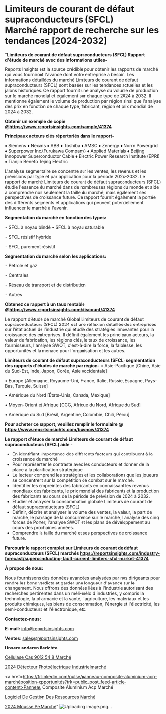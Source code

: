 # Limiteurs de courant de défaut supraconducteurs (SFCL) Marché rapport de recherche sur les tendances [2024-2032]

"<strong>Limiteurs de courant de défaut supraconducteurs (SFCL) Rapport d'étude de marché avec des informations utiles-</strong>

Reports Insights est la source crédible pour obtenir les rapports de marché qui vous fourniront l'avance dont votre entreprise a besoin. Les informations détaillées du marché Limiteurs de courant de défaut supraconducteurs (SFCL) sont basées sur les tendances actuelles et les jalons historiques. Ce rapport fournit une analyse du volume de production sur le marché mondial et également sur chaque type de 2024 à 2032. Il mentionne également le volume de production par région ainsi que l'analyse des prix en fonction de chaque type, fabricant, région et prix mondial de 2024 à 2032.

<strong><b>Obtenir un exemple de copie @</b></strong><a href=https://www.reportsinsights.com/sample/41374><strong><b>https://www.reportsinsights.com/sample/41374</b></strong></a>

<b>Principaux acteurs clés répertoriés dans le rapport-</b>

<b> </b>♦ Siemens
♦ Nexans
♦ ABB
♦ Toshiba
♦ AMSC
♦ Zenergy
♦ Norrn Powergrid
♦ Superpower Inc.(Furukawa Company)
♦ Applied Materials
♦ Beijing Innopower Superconductor Cable
♦ Electric Power Research Institute (EPRI)
♦ Tianjin Benefo Tejing Electric

L'analyse segmentaire se concentre sur les ventes, les revenus et les prévisions par type et par application pour la période 2024-2032. Le rapport de marché Limiteurs de courant de défaut supraconducteurs (SFCL) étudie l'essence du marché dans de nombreuses régions du monde et aide à comprendre non seulement la taille du marché, mais également ses perspectives de croissance future. Ce rapport fournit également la portée des différents segments et applications qui peuvent potentiellement influencer le marché à l'avenir.

<strong>Segmentation du marché en fonction des types:</strong>


⁃ SFCL à noyau blindé
• SFCL à noyau saturable

⁃ SFCL résistif hybride

⁃ SFCL purement résistif

<strong>Segmentation du marché selon les applications:</strong>


⁃ Pétrole et gaz

⁃ Centrales

⁃ Réseau de transport et de distribution

⁃ Autres

<strong><b>Obtenez ce rapport à un taux rentable @</b></strong><a href=https://www.reportsinsights.com/discount/41374><strong><b>https://www.reportsinsights.com/discount/41374</b></strong></a>

Le rapport d’étude de marché Global Limiteurs de courant de défaut supraconducteurs (SFCL) 2024 est une réflexion détaillée des entreprises sur l’état actuel de l’industrie qui étudie des stratégies innovantes pour la croissance des entreprises. Il définit également les principaux acteurs, la valeur de fabrication, les régions clés, le taux de croissance, les fournisseurs, l'analyse SWOT, c'est-à-dire la force, la faiblesse, les opportunités et la menace pour l'organisation et les autres.

<strong>Limiteurs de courant de défaut supraconducteurs (SFCL) segmentation des rapports d'études de marché par région-</strong>
• Asie-Pacifique [Chine, Asie du Sud-Est, Inde, Japon, Corée, Asie occidentale]

• Europe [Allemagne, Royaume-Uni, France, Italie, Russie, Espagne, Pays-Bas, Turquie, Suisse]

• Amérique du Nord [États-Unis, Canada, Mexique]

• Moyen-Orient et Afrique [CCG, Afrique du Nord, Afrique du Sud]

• Amérique du Sud [Brésil, Argentine, Colombie, Chili, Pérou]

<strong>Pour acheter ce rapport, veuillez remplir le formulaire @   <a href=https://www.reportsinsights.com/buynow/41374>https://www.reportsinsights.com/buynow/41374</a></strong>

<strong>Le rapport d'étude de marché Limiteurs de courant de défaut supraconducteurs (SFCL) aide -</strong>
<ul>
  <li>En identifiant 'importance des différents facteurs qui contribuent à la croissance du marché</li>
  <li>Pour représenter le contraste avec les conducteurs et donner de la place à la planification stratégique</li>
  <li>Le lecteur comprend les stratégies et les collaborations que les joueurs se concentrent sur la compétition de combat sur le marché.</li>
  <li>Identifier les empreintes des fabricants en connaissant les revenus mondiaux des fabricants, le prix mondial des fabricants et la production des fabricants au cours de la période de prévision de 2024 à 2032.</li>
  <li>Étudier et analyser la consommation globale Limiteurs de courant de défaut supraconducteurs (SFCL)</li>
  <li>Définir, décrire et analyser le volume des ventes, la valeur, la part de marché, le paysage de la concurrence sur le marché, l'analyse des cinq forces de Porter, l'analyse SWOT et les plans de développement au cours des prochaines années.</li>
  <li>Comprendre la taille du marché et ses perspectives de croissance future.</li>
</ul>

<strong>Parcourir le rapport complet sur Limiteurs de courant de défaut supraconducteurs (SFCL) marchés <a href=https://reportsinsights.com/industry-forecast/superconducting-fault-current-limiters-sfcl-market-41374>https://reportsinsights.com/industry-forecast/superconducting-fault-current-limiters-sfcl-market-41374</a></strong>

<strong>À propos de nous:</strong>

Nous fournissons des données avancées analysées par nos dirigeants pour rendre les bons verdicts et garder une longueur d'avance sur le changement. Nous offrons des données liées à l'industrie autorisant des recherches pertinentes dans un méli-mélo d'industries, y compris la technologie, la pharmacie et la santé, l'agriculture, les matériaux et les produits chimiques, les biens de consommation, l'énergie et l'électricité, les semi-conducteurs et l'électronique, etc.

<strong>Contactez-nous:</strong>

<strong>E-mail:</strong> <a href=mailto:info@reportsinsights.com>info@reportsinsights.com</a>

<strong>Ventes</strong>: <a href=mailto:sales@reportsinsights.com>sales@reportsinsights.com</a>

<strong>Unsere anderen Berichte</strong>

<a href=https://www.linkedin.com/pulse/cellulase-cas-9012-54-8-march%C3%A9-de-la-taille-ewase/>Cellulase Cas 9012 54 8 Marché</a>

<a href=https://www.linkedin.com/pulse/2024-détecteur-photoélectrique-industrielmarché-or9ic/>2024 Détecteur Photoélectrique Industrielmarché</a>

<a href=https://fr.linkedin.com/pulse/panneau-composite-aluminium-acp-marchéposition-opportunités?trk=public_post_feed-article-content>Panneau Composite Aluminium Acp Marché</a>

<a href=https://www.linkedin.com/pulse/logiciel-de-gestion-des-ressources-march%C3%A9-dlbtf/>Logiciel De Gestion Des Ressources Marché</a>

<a href=https://www.linkedin.com/pulse/2024-mousse-pe-march%C3%A9-analyse-et-tendances-pr%C3%A9visions-4cqjc/>2024 Mousse Pe Marché</a>"
![Uploading image.png…]()
